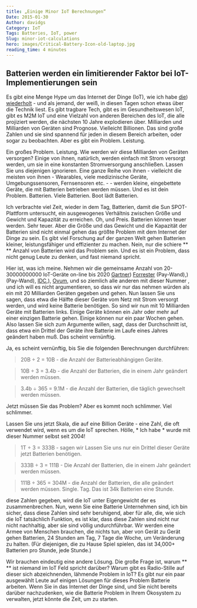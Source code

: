 ```yaml
---
title: „Einige Minor IoT Berechnungen“
Date: 2015-01-30
Author: davidgs
Category: IoT
Tags: Batteries, IoT, power
Slug: minor-iot-calculations
hero: images/Critical-Battery-Icon-old-laptop.jpg
reading_time: 4 minutes
---
```


## Batterien werden ein limitierender Faktor bei IoT-Implementierungen sein

Es gibt eine Menge Hype um das Internet der Dinge (IoT), wie ich habe [die](/posts/category/general/here-comes-iot-ready-or-not/)) [wiederholt](/posts/category/iot/is-iot-happening-or-not-in-2015/) - und als jemand, der weiß, in diesen Tagen schon etwas über die Technik liest. Es gibt tragbare Tech, gibt es im Gesundheitswesen IoT, gibt es M2M IoT und eine Vielzahl von anderen Bereichen des IoT, die alle projiziert werden, die nächsten 10 Jahre explodieren über. Milliarden und Milliarden von Geräten sind Prognose. Vielleicht Billionen. Das sind große Zahlen und sie sind spannend für jeden in diesem Bereich arbeiten, oder sogar zu beobachten. Aber es gibt ein Problem. Leistung.

Ein großes Problem. Leistung. Wie werden wir diese Milliarden von Geräten versorgen? Einige von ihnen, natürlich, werden einfach mit Strom versorgt werden, um sie in eine konstanten Stromversorgung anschließen. Lassen Sie uns diejenigen ignorieren. Eine ganze Reihe von ihnen - vielleicht die meisten von ihnen - Wearables, viele medizinische Geräte, Umgebungssensoren, Fernsensoren etc. - - werden kleine, eingebettete Geräte, die mit Batterien betrieben werden müssen. Und es ist dein Problem. Batterien. Viele Batterien. Boot lädt Batterien.

Ich verbrachte viel Zeit, wieder in dem Tag, Batterien, damit die Sun SPOT-Plattform untersucht, ein ausgewogenes Verhältnis zwischen Größe und Gewicht und Kapazität zu erreichen. Oh, und Preis. Batterien können teuer werden. Sehr teuer. Aber die Größe und das Gewicht und die Kapazität der Batterien sind nicht einmal gehen das größte Problem mit dem Internet der Dinge zu sein. Es gibt viel Forschung auf der ganzen Welt gehen Batterien kleiner, leistungsfähiger und effizienter zu machen. Nein, nur die schiere ** ** Anzahl von Batterien wird das Problem sein. Und es ist ein Problem, dass nicht genug Leute zu denken, und fast niemand spricht.

Hier ist, was ich meine. Nehmen wir die gemeinsame Anzahl von 20-30000000000 IoT-Geräte on-line bis 2020 [Gartner](http://www.gartner.com/newsroom/id/2636073)) [Forrester](https://www.forrester.com/There+Is+No+Internet+Of+Things+8212+Yet/fulltext/-/E-RES101421) (Pay-Wand),) (Pay-Wand), [IDC](http://www.idc.com/getdoc.jsp?containerId=248451),), [Ovum](http://www.computerweekly.com/news/2240238915/Lot-of-nonsense-touted-about-IoT-says-analyst), und so ziemlich alle anderen mit dieser Nummer , und ich will es nicht argumentieren, so dass wir nur das nehmen würden als ein mit 20 Milliarden Geräten gegeben und gehen. Nun lassen Sie uns sagen, dass etwa die Hälfte dieser Geräte vom Netz mit Strom versorgt werden, und wird keine Batterie benötigen. So sind wir nun mit 10 Milliarden Geräte mit Batterien links. Einige Geräte können ein Jahr oder mehr auf einer einzigen Batterie gehen. Einige können nur ein paar Wochen gehen. Also lassen Sie sich zum Argumente willen, sagt, dass der Durchschnitt ist, dass etwa ein Drittel der Geräte ihre Batterie im Laufe eines Jahres geändert haben muß. Das scheint vernünftig.

Ja, es scheint vernünftig, bis Sie die folgenden Berechnungen durchführen:

> 20B ÷ 2 = 10B - die Anzahl der Batterieabhängigen Geräte.

> 10B ÷ 3 = 3.4b - die Anzahl der Batterien, die in einem Jahr geändert werden müssen.

> 3.4b ÷ 365 = 9.1M - die Anzahl der Batterien, die täglich gewechselt werden müssen.

Jetzt müssen Sie das Problem? Aber es kommt noch schlimmer. Viel schlimmer.

Lassen Sie uns jetzt Skala, die auf eine Billion Geräte - eine Zahl, die oft verwendet wird, wenn es um die IoT sprechen. Hölle, * Ich habe * wurde mit dieser Nummer selbst seit 2004!

> 1T ÷ 3 = 333B - sagen wir Lassen Sie uns nur ein Drittel dieser Geräte jetzt Batterien benötigen.

> 333B ÷ 3 = 111B - Die Anzahl der Batterien, die in einem Jahr geändert werden müssen.

> 111B ÷ 365 = 304M - die Anzahl der Batterien, die alle geändert werden müssen. Single. Tag. Das ist 34k Batterien eine Stunde.

diese Zahlen gegeben, wird die IoT unter Eigengewicht der es zusammenbrechen. Nun, wenn Sie eine Batterie Unternehmen sind, ich bin sicher, dass diese Zahlen sind sehr beruhigend, aber für alle, die, wie sich die IoT tatsächlich Funktion, es ist klar, dass diese Zahlen sind nicht nur nicht nachhaltig, aber sie sind völlig undurchführbar. Wir werden eine Armee von Menschen brauchen, die nichts tun, aber von Gerät zu Gerät gehen Batterien, 24 Stunden am Tag, 7 Tage die Woche, um Veränderung zu halten. (Für diejenigen, die zu Hause Spiel spielen, das ist 34,000+ Batterien pro Stunde, jede Stunde.)

Wir brauchen eindeutig eine andere Lösung. Die große Frage ist, warum ** ** ist niemand im IoT Feld spricht darüber? Warum gibt es Radio-Stille auf dieser sich abzeichnenden, lähmende Problem in IoT? Es gibt nur ein paar ausgewählt Leute auf einigen Lösungen für dieses Problem Batterie arbeiten. Wenn Sie in das Internet der Dinge sind, und Sie nicht bereits darüber nachzudenken, wie die Batterie Problem in Ihrem Ökosystem zu verwalten, jetzt könnte die Zeit, um zu starten.
